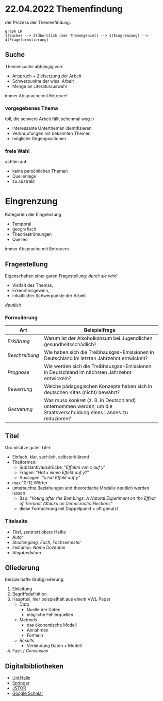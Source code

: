 # 22.04.2022 Themenfindung

der Prozess der Themenfindung:
```mermaid
graph LR
1(Suche) --> 2(Überblick über Themengebiet) --> 3(Eingrenzung) --> 4(Frageformulierung) 
```

## Suche

Themensuche abhängig von:

- Anspruch + Zielsetzung der Arbeit
- Schwerpunkte der wiss. Arbeit
- Menge an Literaturauswahl

immer Absprache mit Betreuer!

### vorgegebenes Thema

toll, die schwere Arbeit fällt schonmal weg :)

- Interessante Unterthemen identifizieren
- Verknüpfungen mit bekannten Themen
- mögliche Gegenpositionen

### freie Wahl

achten auf:

- keine persönlichen Themen
- Quellenlage
- zu abstrakt



# Eingrenzung

Kategorien der Eingrenzung

- Temporal 
- geografisch
- Theorieströmungen
- Quellen 

immer Absprache mit Betreuern

## Fragestellung

Eigenschaften einer guten Fragestellung: *durch sie wird*

- Vielfalt des Themas,
- Erkenntnisgewinn,
- Inhaltlicher Schwerpunkte der Arbeit

*deutlich*

### Formulierung

| Art            | Beispielfrage                                                |
| -------------- | ------------------------------------------------------------ |
| *Erklärung*    | Warum ist der Alkoholkonsum bei Jugendlichen gesundheitsschädlich? |
| *Beschreibung* | Wie haben sich die Treibhausgas-Emissionen in Deutschland im letzten Jahrzehnt entwickelt? |
| *Prognose*     | Wie werden sich die Treibhausgas-Emissionen in Deutschland im nächsten Jahrzehnt entwickeln? |
| *Bewertung*    | Welche pädagogischen Konzepte haben sich in deutschen Kitas (nicht) bewährt? |
| *Gestaltung*   | Was muss konkret (z. B. in Deutschland) unternommen werden, um die Staatsverschuldung eines Landes zu reduzieren? |



## Titel

Grundsätze guter Titel:

- Einfach, klar, sachlich, selbsterklärend
- Titelformen:
    - Substantivausdrücke: "*Effekte von x auf y*"
    - Fragen: "*Hat x einen Effekt auf y?*"
    - Aussagen: *"x hat Effekt auf y"*
- max 10-12 Wörter
- untersuchte Beziehungen und theoretische Modelle deutlich werden lassen
    - Bsp:  *"Voting after the Bombings: A Natural Experiment on the Effect of Terrorist Attacks on Democractic Elections"*
    - diese Formulerung mit Doppelpunkt = oft genutzt

### Titelseite

- *Titel*, zentriert obere Hälfte
- *Autor*
- *Studiengang, Fach, Fachsemester*
- *Instiution, Name Dozenten*
- *Abgabedatum*



## Gliederung

beispielhafte Grobgliederung:

1. Einleitung
2. Begriffsdefinition
3. Hauptteil, hier beispielhaft aus einem VWL-Paper
    - *Data*
        - Quelle der Daten
        - mögliche Fehlerquellen
    - *Methods* 
        - das ökonomische Modell
        - Annahmen
        - Formeln
    - *Results*
        - Verbindung Daten + Modell
4. Fazit / *Conclusion*



## Digitalbibliotheken

- [Uni Halle](https://bibliothek.uni-halle.de/daten/discovery/)
- [Springer](http://www.springer.com/de/hilfe/digital-content/18654)
- [JSTOR](http://www.jstor.org/)
- [Google Scholar](http://scholar.google.de/schhp?hl=de)
